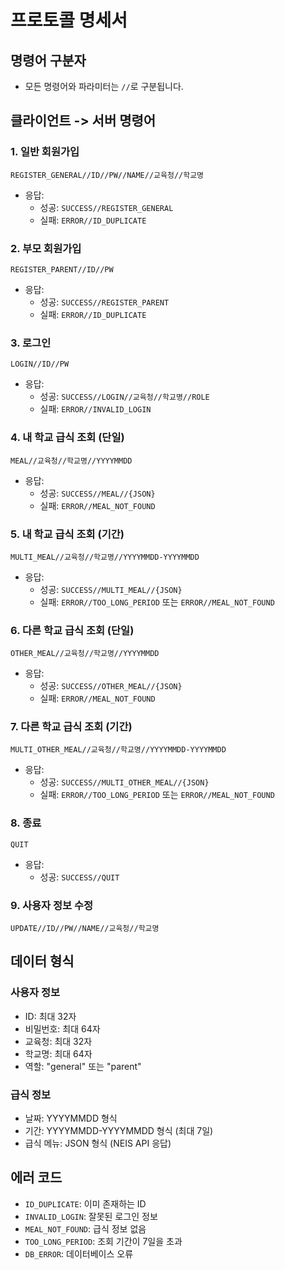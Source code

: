 # 프로토콜 명세서

## 명령어 구분자
- 모든 명령어와 파라미터는 `//`로 구분됩니다.

## 클라이언트 -> 서버 명령어

### 1. 일반 회원가입
```
REGISTER_GENERAL//ID//PW//NAME//교육청//학교명
```
- 응답:
  - 성공: `SUCCESS//REGISTER_GENERAL`
  - 실패: `ERROR//ID_DUPLICATE`

### 2. 부모 회원가입
```
REGISTER_PARENT//ID//PW
```
- 응답:
  - 성공: `SUCCESS//REGISTER_PARENT`
  - 실패: `ERROR//ID_DUPLICATE`

### 3. 로그인
```
LOGIN//ID//PW
```
- 응답:
  - 성공: `SUCCESS//LOGIN//교육청//학교명//ROLE`
  - 실패: `ERROR//INVALID_LOGIN`

### 4. 내 학교 급식 조회 (단일)
```
MEAL//교육청//학교명//YYYYMMDD
```
- 응답:
  - 성공: `SUCCESS//MEAL//{JSON}`
  - 실패: `ERROR//MEAL_NOT_FOUND`

### 5. 내 학교 급식 조회 (기간)
```
MULTI_MEAL//교육청//학교명//YYYYMMDD-YYYYMMDD
```
- 응답:
  - 성공: `SUCCESS//MULTI_MEAL//{JSON}`
  - 실패: `ERROR//TOO_LONG_PERIOD` 또는 `ERROR//MEAL_NOT_FOUND`

### 6. 다른 학교 급식 조회 (단일)
```
OTHER_MEAL//교육청//학교명//YYYYMMDD
```
- 응답:
  - 성공: `SUCCESS//OTHER_MEAL//{JSON}`
  - 실패: `ERROR//MEAL_NOT_FOUND`

### 7. 다른 학교 급식 조회 (기간)
```
MULTI_OTHER_MEAL//교육청//학교명//YYYYMMDD-YYYYMMDD
```
- 응답:
  - 성공: `SUCCESS//MULTI_OTHER_MEAL//{JSON}`
  - 실패: `ERROR//TOO_LONG_PERIOD` 또는 `ERROR//MEAL_NOT_FOUND`

### 8. 종료
```
QUIT
```
- 응답:
  - 성공: `SUCCESS//QUIT`

### 9. 사용자 정보 수정
```
UPDATE//ID//PW//NAME//교육청//학교명
```

## 데이터 형식

### 사용자 정보
- ID: 최대 32자
- 비밀번호: 최대 64자 
- 교육청: 최대 32자
- 학교명: 최대 64자
- 역할: "general" 또는 "parent"

### 급식 정보
- 날짜: YYYYMMDD 형식
- 기간: YYYYMMDD-YYYYMMDD 형식 (최대 7일)
- 급식 메뉴: JSON 형식 (NEIS API 응답)

## 에러 코드
- `ID_DUPLICATE`: 이미 존재하는 ID
- `INVALID_LOGIN`: 잘못된 로그인 정보
- `MEAL_NOT_FOUND`: 급식 정보 없음
- `TOO_LONG_PERIOD`: 조회 기간이 7일을 초과
- `DB_ERROR`: 데이터베이스 오류
